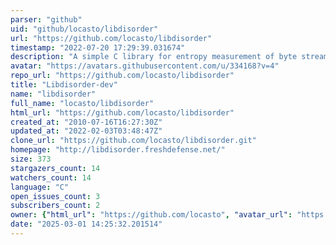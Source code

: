 ```yaml
---
parser: "github"
uid: "github/locasto/libdisorder"
url: "https://github.com/locasto/libdisorder"
timestamp: "2022-07-20 17:29:39.031674"
description: "A simple C library for entropy measurement of byte streams and other data."
avatar: "https://avatars.githubusercontent.com/u/334168?v=4"
repo_url: "https://github.com/locasto/libdisorder"
title: "Libdisorder-dev"
name: "libdisorder"
full_name: "locasto/libdisorder"
html_url: "https://github.com/locasto/libdisorder"
created_at: "2010-07-16T16:27:30Z"
updated_at: "2022-02-03T03:48:47Z"
clone_url: "https://github.com/locasto/libdisorder.git"
homepage: "http://libdisorder.freshdefense.net/"
size: 373
stargazers_count: 14
watchers_count: 14
language: "C"
open_issues_count: 3
subscribers_count: 2
owner: {"html_url": "https://github.com/locasto", "avatar_url": "https://avatars.githubusercontent.com/u/334168?v=4", "login": "locasto", "type": "User"}
date: "2025-03-01 14:25:32.201514"
---
```

